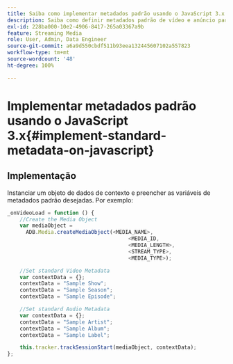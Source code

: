 ```yaml
---
title: Saiba como implementar metadados padrão usando o JavaScript 3.x
description: Saiba como definir metadados padrão de vídeo e anúncio para serem enviados com chamadas de rastreamento em aplicativos de navegador (JS 3.x).
exl-id: 228ba000-10e2-4906-8417-265a03367a9b
feature: Streaming Media
role: User, Admin, Data Engineer
source-git-commit: a6a9d550cbdf511b93eea132445607102a557823
workflow-type: tm+mt
source-wordcount: '48'
ht-degree: 100%

---
```


# Implementar metadados padrão usando o JavaScript 3.x{#implement-standard-metadata-on-javascript}

## Implementação

Instanciar um objeto de dados de contexto e preencher as variáveis de metadados padrão desejadas. Por exemplo:

```js
_onVideoLoad = function () {
    //Create the Media Object
    var mediaObject =
      ADB.Media.createMediaObject(<MEDIA_NAME>,
                                       <MEDIA_ID,
                                       <MEDIA_LENGTH>,
                                       <STREAM_TYPE>,
                                       <MEDIA_TYPE>);

    //Set standard Video Metadata
    var contextData = {};
    contextData = "Sample Show";
    contextData = "Sample Season";
    contextData = "Sample Episode";

    //Set standard Audio Metadata
    var contextData = {};
    contextData = "Sample Artist";
    contextData = "Sample Album";
    contextData = "Sample Label";

    this.tracker.trackSessionStart(mediaObject, contextData);
};
```
